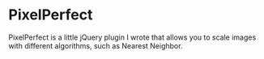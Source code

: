 PixelPerfect
============

PixelPerfect is a little jQuery plugin I wrote that allows you to scale images with different algorithms, such as Nearest Neighbor.
